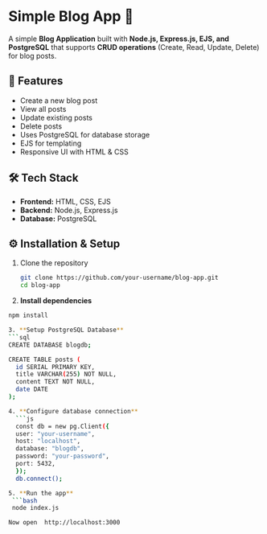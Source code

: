 # Simple Blog App 📝  

A simple **Blog Application** built with **Node.js, Express.js, EJS, and PostgreSQL** that supports **CRUD operations** (Create, Read, Update, Delete) for blog posts.  

## 🚀 Features  
- Create a new blog post  
- View all posts 
- Update existing posts   
- Delete posts 
- Uses PostgreSQL for database storage  
- EJS for templating  
- Responsive UI with HTML & CSS  

## 🛠️ Tech Stack  
- **Frontend:** HTML, CSS, EJS  
- **Backend:** Node.js, Express.js  
- **Database:** PostgreSQL  


## ⚙️ Installation & Setup  

1. Clone the repository  
   ```bash
   git clone https://github.com/your-username/blog-app.git
   cd blog-app

2. **Install dependencies**
  ```bash
  npm install

3. **Setup PostgreSQL Database**
  ```sql
  CREATE DATABASE blogdb;

  CREATE TABLE posts (
    id SERIAL PRIMARY KEY,
    title VARCHAR(255) NOT NULL,
    content TEXT NOT NULL,
    date DATE
  );

4. **Configure database connection**
    ```js
    const db = new pg.Client({
    user: "your-username",
    host: "localhost",
    database: "blogdb",
    password: "your-password",
    port: 5432,
    });
    db.connect();

5. **Run the app**
   ```bash
   node index.js

Now open  http://localhost:3000
